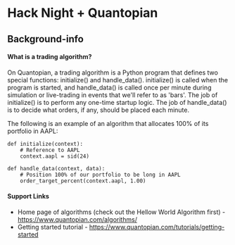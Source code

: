 # Hack Night + Quantopian

## Background-info
#### What is a trading algorithm?

On Quantopian, a trading algorithm is a Python program that defines two special functions: initialize() and handle_data(). initialize() is called when the program is started, and handle_data() is called once per minute during simulation or live-trading in events that we'll refer to as 'bars'. The job of initialize() is to perform any one-time startup logic. The job of handle_data() is to decide what orders, if any, should be placed each minute.

The following is an example of an algorithm that allocates 100% of its portfolio in AAPL:

    def initialize(context):
        # Reference to AAPL
        context.aapl = sid(24)

    def handle_data(context, data):
        # Position 100% of our portfolio to be long in AAPL
        order_target_percent(context.aapl, 1.00)

#### Support Links
* Home page of algorithms (check out the Hellow World Algorithm first) - https://www.quantopian.com/algorithms/
* Getting started tutorial - https://www.quantopian.com/tutorials/getting-started

